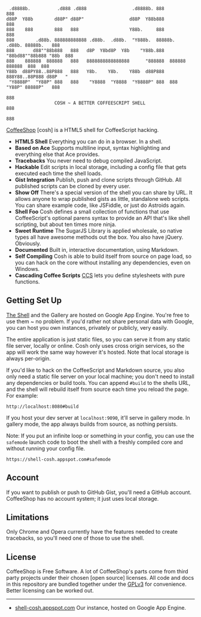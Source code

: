 
     .d8888b.          .d888 .d888                 .d8888b. 888                       888
    d88P  Y88b        d88P" d88P"                 d88P  Y88b888                       888
    888    888        888   888                   Y88b.     888                       888
    888        .d88b. 888888888888 .d88b.  .d88b.  "Y888b.  88888b.  .d88b. 88888b.   888
    888       d88""88b888   888   d8P  Y8bd8P  Y8b    "Y88b.888 "88bd88""88b888 "88b  888
    888    888888  888888   888   8888888888888888      "888888  888888  888888  888  888
    Y88b  d88PY88..88P888   888   Y8b.    Y8b.    Y88b  d88P888  888Y88..88P888 d88P   "
     "Y8888P"  "Y88P" 888   888    "Y8888  "Y8888  "Y8888P" 888  888 "Y88P" 88888P"   888
                                                                            888
                      COSH ~ A BETTER COFFEESCRIPT SHELL                    888
                                                                            888

[CoffeeShop][1] [cosh] is a HTML5 shell for CoffeeScript hacking.

- **HTML5 Shell** Everything you can do in a browser. In a shell.
- **Based on Ace** Supports multiline input, syntax highlighting and everything else
that Ace provides.
- **Tracebacks** You never need to debug compiled JavaScript.
- **Hackable** Edit scripts in local storage, including a config file that
gets executed each time the shell loads.
- **Gist Integration** Publish, push and clone scripts through GitHub. All published
scripts can be cloned by every user.
- **Show Off** There's a special version of the shell you can share by URL. It allows
anyone to wrap published gists as little, standalone web scripts. You can share example
code, like JSFiddle, or just do Astroids again.
- **Shell Foo** Cosh defines a small collection of functions that use CoffeeScript's
optional parens syntax to provide an API that's like shell scripting, but about ten
times more ninja.
- **Sweet Runtime** The SugarJS Library is applied wholesale, so native types all
have awesome methods out the box. You also have jQuery. Obviously.
- **Documented** Built in, interactive documentation, using Markdown.
- **Self Compiling** Cosh is able to build itself from source on page load, so you
can hack on the core without installing any dependencies, even on Windows.
- **Cascading Coffee Scripts** [CCS][1] lets you define stylesheets with pure functions.

Getting Set Up
--------------

[The Shell][2] and the Gallery are hosted on Google App Engine. You're free to use them
~ no problem. If you'd rather not share personal data with Google, you can host you own
instances, privately or publicly, very easily.

The entire application is just static files, so you can serve it from any static file
server, locally or online. Cosh only uses cross origin services, so the app will work
the same way however it's hosted. Note that local storage is always per-origin.

If you'd like to hack on the CoffeeScript and Markdown source, you also only
need a static file server on your local machine; you don't need to install any
dependencies or build tools. You can append `#build` to the shells URL, and the
shell will rebuild itself from source each time you reload the page. For example:

    http://localhost:8080#build

If you host your dev server at `localhost:9090`, it'll serve in gallery mode. In
gallery mode, the app always builds from source, as nothing persists.

Note: If you put an infinite loop or something in your config, you can use the
`safemode` launch code to boot the shell with a freshly compiled core and without
running your config file.

    https://shell-cosh.appspot.com#safemode

Account
-------

If you want to publish or push to GitHub Gist, you'll need a GitHub account.
CoffeeShop has no account system; it just uses local storage.

Limitations
-----------

Only Chrome and Opera currently have the features needed to create tracebacks,
so you'll need one of those to use the shell.

License
-------

CoffeeShop is Free Software. A lot of CoffeeShop's parts come from third party
projects under their chosen [open source] licenses. All code and docs in this
repository are bundled together under the [GPLv3][3] for convenience. Better
licensing can be worked out.

---

- [shell-cosh.appspot.com][2] Our instance, hosted on Google App Engine.

[1]: https://gist.github.com/carlsmith/544a7f10de1c9240f118 "CCS Gist"
[2]: https://shell-cosh.appspot.com/ "CoffeeShop"
[3]: http://www.gnu.org/licenses/gpl-3.0.html "GNU General Public License v3"
